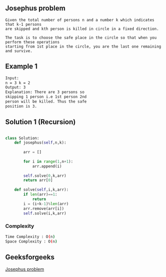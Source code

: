 ## Josephus problem
```
Given the total number of persons n and a number k which indicates that k-1 persons 
are skipped and kth person is killed in circle in a fixed direction.

The task is to choose the safe place in the circle so that when you perform these operations 
starting from 1st place in the circle, you are the last one remaining and survive.
```
## Example 1


```bash
Input:
n = 3 k = 2
Output: 3
Explanation: There are 3 persons so 
skipping 1 person i.e 1st person 2nd 
person will be killed. Thus the safe 
position is 3.

```

## Solution 1 (Recursion)

```Python

class Solution:
    def josephus(self,n,k):
        
        arr = []
        
        for i in range(1,n+1):
            arr.append(i)
            
        self.solve(0,k,arr)
        return arr[0]
        
    def solve(self,i,k,arr):
        if len(arr)==1:
            return
        i = (i+k-1)%len(arr)
        arr.remove(arr[i])
        self.solve(i,k,arr)
```
### Complexity
 
```bash
Time Complexity : O(n)
Space Complexity : O(n)
```

## Geeksforgeeks
[Josephus problem](https://practice.geeksforgeeks.org/problems/josephus-problem/1?page=1&difficulty[]=0&company[]=Amazon&company[]=Microsoft&company[]=Flipkart&company[]=Adobe&company[]=Google&company[]=Goldman%20Sachs&category[]=Bit%20Magic&sortBy=submissions)
